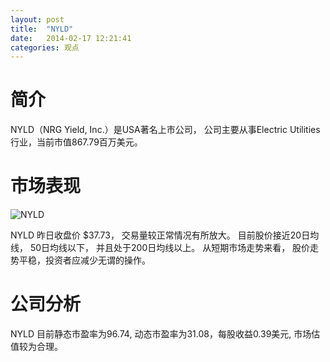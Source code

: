 ```yaml
---
layout: post
title:  "NYLD"
date:   2014-02-17 12:21:41
categories: 观点
---
```


# 简介
NYLD（NRG Yield, Inc.）是USA著名上市公司，
公司主要从事Electric Utilities行业，当前市值867.79百万美元。

# 市场表现

![NYLD](http://finviz.com/chart.ashx?t=NYLD&ty=c&ta=1&p=d&s=l)

NYLD 昨日收盘价 $37.73，
交易量较正常情况有所放大。
目前股价接近20日均线，
50日均线以下，
并且处于200日均线以上。
从短期市场走势来看，
股价走势平稳，投资者应减少无谓的操作。

# 公司分析
NYLD 目前静态市盈率为96.74, 动态市盈率为31.08，每股收益0.39美元,
市场估值较为合理。
